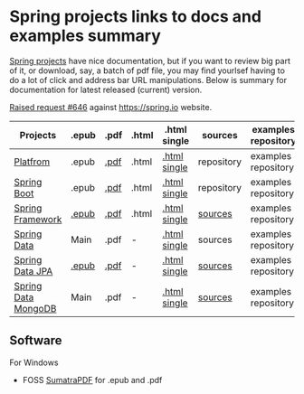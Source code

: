 
# Spring projects links to docs and examples summary

[Spring projects](https://spring.io/projects) have nice documentation, but if you want to review big part of it, or download, say, a batch of pdf file, you may find yourlsef having to do a lot of click and address bar URL manipulations. Below is summary for documentation for latest released (current) version.

[Raised request #646](https://github.com/spring-io/sagan/issues/646) against <https://spring.io> website.

Projects | .epub | .pdf | .html | .html single | sources | examples repository
-------- | ---- | ---- | ----- | ------------ | ---------- | --------------------
[Platfrom](http://platform.spring.io/platform/) | .epub | [.pdf](http://docs.spring.io/platform/docs/current/reference/pdf/platform-reference.pdf) | .html | [.html single](http://docs.spring.io/platform/docs/current/reference/htmlsingle/index.html) | repository | examples repository
[Spring Boot](http://projects.spring.io/spring-boot/) | .epub| [.pdf](http://docs.spring.io/spring-boot/docs/current/reference/pdf/spring-boot-reference.pdf) | .html | [.html single](http://docs.spring.io/spring-boot/docs/current/reference/htmlsingle/index.html) | repository | examples repository
[Spring Framework](http://projects.spring.io/spring-framework/) | [.epub](http://docs.spring.io/spring/docs/current/spring-framework-reference/epub/spring-framework-reference.epub) | [.pdf](http://docs.spring.io/spring/docs/current/spring-framework-reference/pdf/spring-framework-reference.pdf) | .html | [.html single](http://docs.spring.io/spring/docs/current/spring-framework-reference/htmlsingle/index.html) | [sources](https://github.com/spring-projects/spring-framework) | examples repository
[Spring Data](http://projects.spring.io/spring-data/) | Main | .pdf | - | [.html single](http://docs.spring.io/spring-data/commons/docs/current/reference/html/) | sources | examples repository
[Spring Data JPA](http://projects.spring.io/spring-data-jpa/) | [.epub](http://docs.spring.io/spring-data/jpa/docs/current/reference/epub/spring-data-jpa-reference.epub) | [.pdf](http://docs.spring.io/spring-data/jpa/docs/current/reference/pdf/spring-data-jpa-reference.pdf) | - | [.html single](http://docs.spring.io/spring-data/jpa/docs/current/reference/html/) | [sources](https://github.com/spring-projects/spring-data-jpa) | examples repository
[Spring Data MongoDB](http://projects.spring.io/spring-data-mongodb/) | Main | .pdf | - | [.html single](http://docs.spring.io/spring-data/data-mongo/docs/current/reference/html/) | [sources](https://github.com/spring-projects/spring-data-mongodb) | examples repository

## Software

For Windows 
- FOSS [SumatraPDF](https://github.com/sumatrapdfreader/sumatrapdf) for .epub and .pdf
